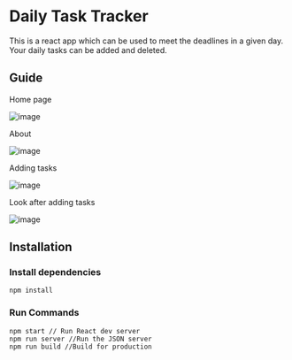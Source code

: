 # Daily Task Tracker

This is a react app which can be used to meet the deadlines in a given day. Your daily tasks can be added and deleted.

## Guide

Home page


![image](https://user-images.githubusercontent.com/70258012/123821176-cd324b80-d918-11eb-9de9-f91e943adb92.png)

About 

![image](https://user-images.githubusercontent.com/70258012/123821397-fbb02680-d918-11eb-988d-b8609f823375.png)

Adding tasks

![image](https://user-images.githubusercontent.com/70258012/123824333-914cb580-d91b-11eb-8901-a59a6b74362b.png)

Look after adding tasks

![image](https://user-images.githubusercontent.com/70258012/123824258-809c3f80-d91b-11eb-8d36-2da817f4e21f.png)

## Installation

### Install dependencies
```
npm install
```

### Run Commands
```
npm start // Run React dev server
npm run server //Run the JSON server
npm run build //Build for production
```
